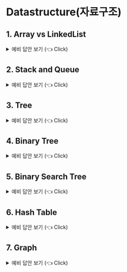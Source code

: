 # Datastructure(자료구조)

## 1. Array vs LinkedList

<details>
   <summary> 예비 답안 보기 (👈 Click)</summary>
<br />

-----------------------

* Array
  * Array 자료구조는 논리적 저장 순서와 물리적 저장 순서가 일치한다. 
  * 따라서 인덱스로 해당 원소에 접근할 수 있다. 
  * 그렇기 때문에 찾고자 하는 원소의 인덱스 값을 알고 있으면 O(1)에 해당 원소로 접근할 수 있다.
  * 하지만 삭제 또는 삽입 과정에서는 해당 원소에 접근하여 작업을 완료한 뒤, 추가 작업을 해줘야 한다.
  * 만약 배열의 원소 중 어느 원소를 삭제했다고 가정했을 때, 배열의 연속적인 특징이 깨지게 된다.
  * 빈 공간이 생기고 삭제한 원소보다 큰 인덱스를 갖는 원소들을 옮기는 비용이 발생하고 이 경우의 시간 복잡도는 O(N)이 된다.
  * 그렇기 때문에 Array 자료구조에서 삭제 기능에 대한 시간 복잡도는 O(N)이다. → 빅오 표기법은 최악의 시간을 기준으로 산정된다.
  * 삽입의 경우도 마찬가지다. 만약 첫 번째 자리에 새로운 원소를 추가하고자 한다면 모든 원소들의 인덱스를 1만큼 옮겨야 하므로 이 경우의 시간 복잡도 역시 O(N)이 된다.


* LinkedList
  * Array의 경우 삽입과 삭제 시 원소들을 옮겨야 한다는 문제가 발생한다.
  * 이 부분에 대한 문제점을 해결하기 위해 등장한 자료구조가 바로 LinkedList이다.
  * 각각의 원소들은 자기 자신 다음으로 어떤 원소인지만을 기억하고 있다.
  * 이 부분만 다른 값으로 바꿔주면 삭제와 삽입을 O(1) 만에 해결할 수 있다.
  * 하지만 LinkedList의 경우 원하는 위치에 삽입을 하고자 하려면 원하는 위치를 탐색하는 과정에 있어서 첫 번째 원소부터 확인해봐야 한다.
  * Array와는 달리 물리적 저장 순서와 논리적 저장 순서가 일치하지 않기 때문에 어떤 원소를 추가 혹은 삭제하고자 했을 때, 그 원소를 찾기 위해서 O(N)의 시간이 추가적으로 발생하게 된다.

-----------------------
</details>

## 2. Stack and Queue

<details>
   <summary> 예비 답안 보기 (👈 Click)</summary>
<br />

-----------------------

* Stack
  * 선형 자료구조의 일종으로 LIFO(Last In First Out) 성격을 가진다.
  * LIFO란, 마지막에 들어간 원소가 첫 번째로 나온다는 것을 말한다.


* Queue
  * 선형 자료구조의 일종으로 FIFO(First In First Out) 성격을 가진다.
  * FIFO란, 먼저 들어간 원소가 먼저 나온다는 것을 말한다.

-----------------------
</details>

## 3. Tree

<details>
   <summary> 예비 답안 보기 (👈 Click)</summary>
<br />

-----------------------

* 트리는 스택이나 큐와 같은 선형 구조가 아닌 비선형 자료구조이다.
* 트리는 계층적 관계(Hierarchical Relationship)를 표현하는 자료구조이다.
* 트리 관련 용어
  * 노드 : 트리를 구성하고 있는 각각의 요소를 의미한다.
  * 간선 : 트리를 구성하기 위해 노드와 노드를 연결하는 선을 의미한다.
  * 루트 노드 : 트리 구조에서 최상위에 있는 노드
  * 리프 노드 : 자식 노드가 없는 말단 노드
  * 내부 노드 : 리프 노드를 제외한 나머지 노드(루트 노드를 포함한다.)

-----------------------
</details>

## 4. Binary Tree

<details>
   <summary> 예비 답안 보기 (👈 Click)</summary>
<br />

-----------------------
* 이진 트리
  * 루트 노드를 중심으로 두 개의 서브 트리로 나뉘어진다.
  * 또한 나뉘어진 두 서브 트리도 모두 이진트리여야 한다.
  * 모든 노드들이 둘 이하(0~2)의 자식을 가진 트리여야 한다.

![img.png](img.png)

* 포화 이진 트리
  * 모든 노드가 2개의 자식 노드를 가지며 모든 리프 노드가 동일한 레벨을 가진다.

![img_1.png](img_1.png)

* 완전 이진 트리
  * 마지막 레벨을 제외하고 모든 레벨이 왼쪽에서부터 완전히 채워져 있는 트리이다.

![img_2.png](img_2.png)

* 정 이진 트리
  * 모든 노드가 0개 또는 2개의 자식 노드를 갖는 트리이다.

![img_3.png](img_3.png)

* 편향 이진 트리
  * 모든 노드가 한 쪽 방향으로 쏠린 트리이다.

-----------------------
</details>

## 5. Binary Search Tree

<details>
   <summary> 예비 답안 보기 (👈 Click)</summary>
<br />

-----------------------

* 이진 탐색 트리는 이진 트리의 일종이지만 데이터를 저장하는 규칙이 있다.
  * 규칙1) 이진 탐색 트리 노드에 저장된 키는 유일하다.
  * 규칙2) 부모 키가 왼쪽 자식 키보다 크다.
  * 규칙3) 부모 키가 오른쪽 자식 키보다 작다.
  * 규칙4) 왼쪽과 오른쪽 서브트리도 이진 탐색 트리이다.

* 이진 탐색 트리의 탐색 연산은 O(log N)의 시간 복잡도를 갖는다.
* 하지만 이런 이진 탐색 트리는 편향 이진 트리가 되어버리면 O(N)의 시간 복잡도를 갖게 된다.
* 배열보다 많은 메모리를 사용하며 데이터를 저장했지만 탐색에 필요한 시간 복잡도가 일반적인 배열에서의 탐색에서 발생하는 선형 시간 복잡도와 같게 되는 비효율적인 상황이 발생한다.
* 이러한 비효율적인 상황을 개선하기 위해 Rebalancing 기법이 등장하였다. 해당 기법은 균형을 잡기 위한 트리 구조의 재조정을 말한다.

-----------------------
</details>

## 6. Hash Table

<details>
   <summary> 예비 답안 보기 (👈 Click)</summary>
<br />

-----------------------

* 해시는 내부적으로 배열을 사용하여 데이터를 저장하기 때문에 빠른 검색 속도를 갖는다.
* 키의 충돌을 방지하기 위해 해시함수를 이용하여 저장할 데이터와 연관된 고유한 숫자를 만들어 낸 뒤 이를 인덱스로 사용한다.
* 특정 데이터가 저장되는 인덱스는 그 데이터만의 고유한 위치이기 때문에 삽입 연산 시 다른 데이터 사이에 끼어들거나 삭제 시 다른 데이터로 채울 필요가 없으므로 연산에서 추가적인 비용이 발생하지 않는다.

-----------------------
</details>

## 7. Graph

<details>
   <summary> 예비 답안 보기 (👈 Click)</summary>
<br />

-----------------------

* 정점과 간선으로 이루어져 있다. 
* 정점과 간선의 연결관계에 있어 방향성이 없는 그래프를 Undirected Graph라 한다.
* 정점과 간선의 연결관계에 있어 방향성이 있는 그래프를 Directed Graph라 한다,

* 그래프를 구현하는 방법
  * 인접 행렬 : 정방 행렬을 사용하는 방법
  * 인접 리스트 : 연결 리스트를 사용하는 방법

* 그래프 탐색
  * 깊이 우선 탐색(DFS)
    * 그래프 상에 존재하는 임의의 한 정점으로부터 나아간다.
    * 연결할 수 있는 정점이 있을 때까지 계속 연결하다가 더 이상 연결될 수 있는 정점이 없으면 바로 그 전 단계의 정점으로 돌아가 연결할 수 있는 정점이 있는지 살펴본다.
    * 이 때, Stack 자료구조를 사용한다.
  * 너비 우선 탐색(BFS)
    * 그래프 상에 존재하는 임으이의 한 정점으로부터 연결되어 있는 모든 정점으로 나아간다.
    * 탐색을 시작하는 정점을 Queue에 넣는다.
    * 그리고 Queue에서 dequeue를 사용하면서 dequeue된 정점과 간선으로 연결된 정점들을 enqueue한다.
    * 이 때, Queue 자료구조를 사용한다.

* 최소 스패닝 트리(MST)
  * 그래프를 구성하는 간선 중 간선의 합이 최소가 되게끔 하는 트리를 말한다.
  * 이 때, 사이클이 형성되면 안 된다.

* 크루스칼 알고리즘
  * 간선의 가중치를 오름차순으로 정렬하여 가중치가 제일 작은 간선부터 검토한다.
  * 이 때, 사이클이 형성되면 안 된다.

-----------------------
</details>